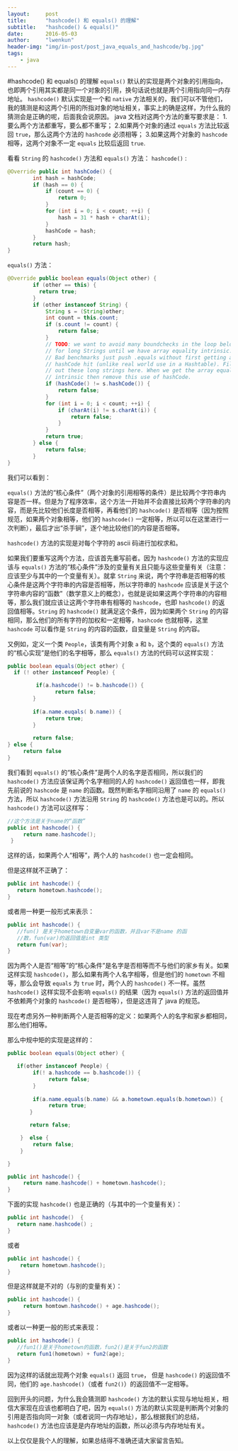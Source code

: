```yaml
---
layout:     post
title:      "hashcode() 和 equals() 的理解"
subtitle:   "hashcode() & equals()"
date:       2016-05-03
author:     "lwenkun"
header-img: "img/in-post/post_java_equals_and_hashcode/bg.jpg"
tags:
    - java
---
```

#hashcode() 和 equals() 的理解
`equals()` 默认的实现是两个对象的引用指向，也即两个引用其实都是同一个对象的引用，换句话说也就是两个引用指向同一内存地址。
`hashcode()` 默认实现是一个和 `native` 方法相关的，我们可以不管他们，我的猜测是和这两个引用的所指对象的地址相关，事实上的确是这样，为什么我的猜测会是正确的呢，后面我会说原因。
java 文档对这两个方法的重写要求是：
1.要么两个方法都重写，要么都不重写；
2.如果两个对象的通过 `equals` 方法比较返回 `true`，那么这两个方法的 `hashcode` 必须相等；
3.如果这两个对象的 `hashcode` 相等，这两个对象不一定 `equals` 比较后返回 `true`.

看看 `String` 的 `hashcode()` 方法和 `equals()` 方法：
`hashcode()` :

```java
@Override public int hashCode() {
        int hash = hashCode;
        if (hash == 0) {
            if (count == 0) {
                return 0;
            }
            for (int i = 0; i < count; ++i) {
                hash = 31 * hash + charAt(i);
            }
            hashCode = hash;
        }
        return hash;
}
```

`equals()` 方法：

```java
@Override public boolean equals(Object other) {
        if (other == this) {
          return true;
        }
        if (other instanceof String) {
            String s = (String)other;
            int count = this.count;
            if (s.count != count) {
                return false;
            }
            // TODO: we want to avoid many boundchecks in the loop below
            // for long Strings until we have array equality intrinsic.
            // Bad benchmarks just push .equals without first getting a
            // hashCode hit (unlike real world use in a Hashtable). Filter
            // out these long strings here. When we get the array equality
            // intrinsic then remove this use of hashCode.
            if (hashCode() != s.hashCode()) {
                return false;
            }
            for (int i = 0; i < count; ++i) {
                if (charAt(i) != s.charAt(i)) {
                    return false;
                }
            }
            return true;
        } else {
            return false;
        }
}
```

我们可以看到：

`equals()` 方法的“核心条件”（两个对象的引用相等的条件）是比较两个字符串内容是否一样。但是为了程序效率，这个方法一开始并不会直接比较两个字符串的内容，而是先比较他们长度是否相等，再看他们的 `hashcode()` 是否相等（因为按照规范，如果两个对象相等，他们的 `hashcode()` 一定相等，所以可以在这里进行一次判断），最后才出“杀手锏”，逐个地比较他们的内容是否相等。

`hashcode()` 方法的实现是对每个字符的 ascii 码进行加权求和。

如果我们要重写这两个方法，应该首先重写前者。因为 `hashcode()` 方法的实现应该与 `equals()` 方法的“核心条件”涉及的变量有关且只能与这些变量有关（注意：应该至少与其中的一个变量有关）。就拿 `String` 来说，两个字符串是否相等的核心条件是这两个字符串的内容是否相等，所以字符串的 `hashcode` 应该是关于这个字符串内容的“函数”（数学意义上的概念），也就是说如果这两个字符串的内容相等，那么我们就应该让这两个字符串有相等的 `hashcode`，也即 `hashcode()` 的返回值相等。`String` 的 `hashcode()` 就满足这个条件，因为如果两个 `String` 的内容相同，那么他们的所有字符的加权和一定相等，`hashcode` 也就相等，这里 `hashcode` 可以看作是 `String` 的内容的函数，自变量是 `String` 的内容。

又例如，定义一个类 `People`，该类有两个对象 `a` 和 `b`，这个类的 `equals()` 方法的“核心实现”是他们的名字相等，那么 `equals()` 方法的代码可以这样实现：

```java
public boolean equals(Object other) {
  if (! other instanceof People) {

         if(a.hashcode() != b.hashcode()) {
               return false;
        }
    
        if(a.name.euqals( b.name)) {
            return true;
        }  
       
        return false;
} else {
     return false
}
```

我们看到 `equals()` 的“核心条件”是两个人的名字是否相同，所以我们的 `hashcode()` 方法应该保证两个名字相同的人的 `hashcode()` 返回值也一样，即我先前说的 `hashcode` 是 `name` 的函数。既然判断名字相同沿用了 `name` 的 `equals()` 方法，所以 `hashcode()` 方法沿用 `String` 的 `hashcode()` 方法也是可以的。所以 `hashcode()` 方法可以这样写：

```java
//这个方法是关于name的“函数”
public int hashcode() {
     return name.hashcode();
 }
```

这样的话，如果两个人“相等”，两个人的 `hashcode()` 也一定会相同。

但是这样就不正确了：

```java
public int hashcode() {
   return hometown.hashcode();
} 
```

 或者用一种更一般形式来表示：

```java
public int hashcode() {
   //fun() 是关于hometown自变量var的函数，并且var不是name 的函
   //数，fun(var)的返回值是int 类型
   return fun(var);
} 
```

因为两个人是否“相等”的“核心条件”是名字是否相等而不与他们的家乡有关。如果这样实现 `hashcode()`，那么如果有两个人名字相等，但是他们的 `hometown` 不相等，那么会导致 `equals` 为 `true` 时，两个人的 `hashcode()` 不一样。虽然 `hashcode()` 这样实现不会影响 `equals()` 的结果（因为 `equals()` 方法的返回值并不依赖两个对象的 `hashcode()` 是否相等），但是这违背了 java 的规范。

现在考虑另外一种判断两个人是否相等的定义：如果两个人的名字和家乡都相同，那么他们相等。

那么中规中矩的实现是这样的：

```java
public boolean equals(Object other) {

   if(other instanceof People) {
        if(! a.hashcode == b.hashcode()) {
             return false;
        }
        
        if(a.name.equals(b.name) && a.hometown.equals(b.hometown)) {
             return true;
       }

       return false;

    }  else {
        return false;
    }

}

public int hashcode() {
     return name.hashcode() + hometown.hashcode();
}
```

下面的实现 `hashcode()` 也是正确的（与其中的一个变量有关）：

```java
public int hashcode()  {
   return name.hashcode() ;
}
```

或者

```java
public int hashcode() {
    return hometown.hashcode(); 
}
```

但是这样就是不对的（与别的变量有关）：

```java
public int hashcode() {
     return homtown.hashcode() + age.hashcode();
}
```

或者以一种更一般的形式来表现：

```java
public int hashcode() {
   //fun1()是关于hometown的函数，fun2()是关于fun2的函数
   return fun1(hometown) + fun2(age);
}
```

因为这样的话就出现两个对象 `equals()` 返回 `true`， 但是 `hashcode()` 的返回值不同，他们的 `age.hashcode()`（或者 `fun2()`）的返回值不一定相等。

回到开头的问题，为什么我会猜测即 `hashcode()` 方法的默认实现与地址相关，相信大家现在应该也都明白了吧，因为 `equals()` 方法的默认实现是判断两个对象的引用是否指向同一对象（或者说同一内存地址），那么根据我们的总结，`hashcode()` 方法也应该是是内存地址的函数，所以必须与内存地址有关。

以上仅仅是我个人的理解，如果总结得不准确还请大家留言告知。
